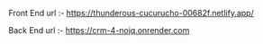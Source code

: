Front End url :- https://thunderous-cucurucho-00682f.netlify.app/

Back End url :- https://crm-4-nojq.onrender.com

